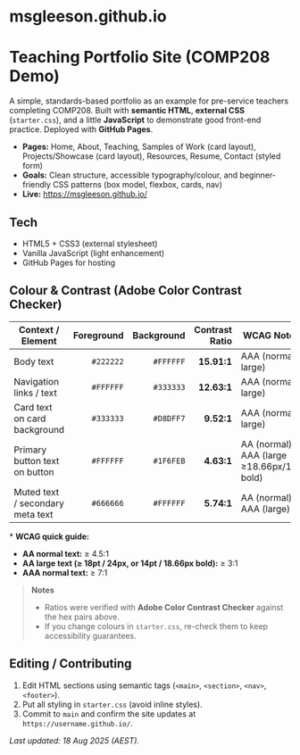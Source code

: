 # msgleeson.github.io

# Teaching Portfolio Site (COMP208 Demo)

A simple, standards-based portfolio as an example for pre-service teachers completing COMP208.
Built with **semantic HTML**, **external CSS** (`starter.css`), and a little **JavaScript** to demonstrate good front-end practice. Deployed with **GitHub Pages**.

- **Pages:** Home, About, Teaching, Samples of Work (card layout), Projects/Showcase (card layout), Resources, Resume, Contact (styled form)
- **Goals:** Clean structure, accessible typography/colour, and beginner-friendly CSS patterns (box model, flexbox, cards, nav)
- **Live:** https://msgleeson.github.io/

## Tech
- HTML5 + CSS3 (external stylesheet)
- Vanilla JavaScript (light enhancement)
- GitHub Pages for hosting

## Colour & Contrast (Adobe Color Contrast Checker)

| Context / Element                  | Foreground | Background | Contrast Ratio | WCAG Notes* |
|-----------------------------------|-----------:|-----------:|---------------:|-------------|
| Body text                         | `#222222`  | `#FFFFFF`  | **15.91:1**    | AAA (normal + large) |
| Navigation links / text           | `#FFFFFF`  | `#333333`  | **12.63:1**    | AAA (normal + large) |
| Card text on card background      | `#333333`  | `#D8DFF7`  | **9.52:1**     | AAA (normal + large) |
| Primary button text on button     | `#FFFFFF`  | `#1F6FEB`  | **4.63:1**     | AA (normal), AAA (large ≥18.66px/14px bold) |
| Muted text / secondary meta text  | `#666666`  | `#FFFFFF`  | **5.74:1**     | AA (normal), AAA (large) |

\* **WCAG quick guide:**  
- **AA normal text:** ≥ 4.5:1  
- **AA large text (≥ 18pt / 24px, or 14pt / 18.66px bold):** ≥ 3:1  
- **AAA normal text:** ≥ 7:1

> **Notes**
> - Ratios were verified with **Adobe Color Contrast Checker** against the hex pairs above.  
> - If you change colours in `starter.css`, re-check them to keep accessibility guarantees.

## Editing / Contributing
1. Edit HTML sections using semantic tags (`<main>`, `<section>`, `<nav>`, `<footer>`).
2. Put all styling in `starter.css` (avoid inline styles).
3. Commit to `main` and confirm the site updates at `https://username.github.io/`.

_Last updated: 18 Aug 2025 (AEST)._
